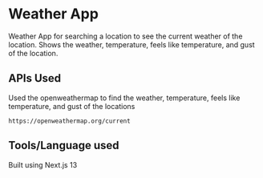 # Weather App

Weather App for searching a location to see the current weather of the location. Shows the weather, temperature, feels like temperature, and gust of the location.

## APIs Used

Used the openweathermap to find the weather, temperature, feels like temperature, and gust of the locations

```
https://openweathermap.org/current
```

## Tools/Language used

Built using Next.js 13

